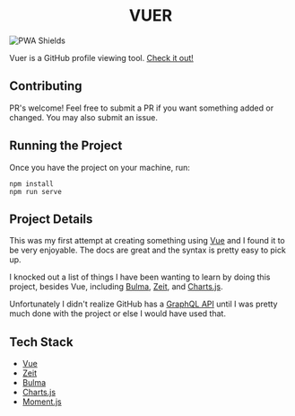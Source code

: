 
<h1 align="center">
  VUER
</h1>

![PWA Shields](https://www.pwa-shields.com/1.0.0/series/classic/white/gray.svg)

Vuer is a GitHub profile viewing tool. [Check it out!](https://vuer.now.sh?u=yyx990803)

## Contributing
PR's welcome! Feel free to submit a PR if you want something added or changed. You may also submit an issue.

## Running the Project
Once you have the project on your machine, run:
```
npm install
npm run serve
```

## Project Details
This was my first attempt at creating something using [Vue](https://vuejs.org/) and I found it to be very enjoyable. The docs are great and the syntax is pretty easy to pick up.

I knocked out a list of things I have been wanting to learn by doing this project, besides Vue, including [Bulma](https://bulma.io/), [Zeit](https://zeit.co/), and [Charts.js](https://www.chartjs.org/).

Unfortunately I didn't realize GitHub has a [GraphQL API](https://developer.github.com/v4/) until I was pretty much done with the project or else I would have used that.

## Tech Stack
- [Vue](https://vuejs.org/)
- [Zeit](https://zeit.co/)
- [Bulma](https://bulma.io/)
- [Charts.js](https://www.chartjs.org/)
- [Moment.js](https://momentjs.com/)






